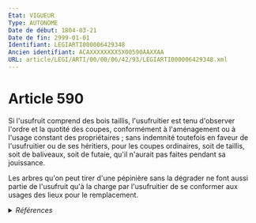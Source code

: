 ```yaml
---
État: VIGUEUR
Type: AUTONOME
Date de début: 1804-03-21
Date de fin: 2999-01-01
Identifiant: LEGIARTI000006429348
Ancien identifiant: ACAXXXXXXXX5X00590AAXXAA
URL: article/LEGI/ARTI/00/00/06/42/93/LEGIARTI000006429348.xml
---
```


<h1>Article 590</h1>

Si l'usufruit comprend des bois taillis, l'usufruitier est tenu d'observer
l'ordre et la quotité des coupes, conformément à l'aménagement ou à l'usage
constant des propriétaires ; sans indemnité toutefois en faveur de l'usufruitier
ou de ses héritiers, pour les coupes ordinaires, soit de taillis, soit de
baliveaux, soit de futaie, qu'il n'aurait pas faites pendant sa jouissance.<br />

Les arbres qu'on peut tirer d'une pépinière sans la dégrader ne font aussi
partie de l'usufruit qu'à la charge par l'usufruitier de se conformer aux usages
des lieux pour le remplacement.


<details>
  <summary><em>Références</em></summary>

  <h2>Références faites par l'article</h2>
  
  <ul>
    <li>
      CODIFICATION source Loi 1804-01-30
    </li>
    <li>
      CREATION source Loi 1804-01-30 promulguée le 9 février 1804
    </li>
  </ul>
</details>
